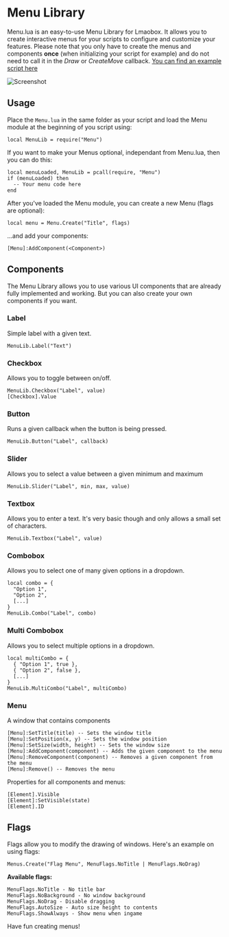 # Menu Library
Menu.lua is an easy-to-use Menu Library for Lmaobox. It allows you to create interactive menus for your scripts to configure and customize your features. Please note that you only have to create the menus and components **once** (when initializing your script for example) and do not need to call it in the *Draw* or *CreateMove* callback.
[You can find an example script here](../Menu-Example.lua)

![Screenshot](https://i.imgur.com/E6CjsAr.png)

## Usage
Place the `Menu.lua` in the same folder as your script and load the Menu module at the beginning of you script using:
```
local MenuLib = require("Menu")
```

If you want to make your Menus optional, independant from Menu.lua, then you can do this:
```
local menuLoaded, MenuLib = pcall(require, "Menu")
if (menuLoaded) then
  -- Your menu code here
end
```

After you've loaded the Menu module, you can create a new Menu (flags are optional):
```
local menu = Menu.Create("Title", flags)
```

...and add your components:
```
[Menu]:AddComponent(<Component>)
```

## Components
The Menu Library allows you to use various UI components that are already fully implemented and working. But you can also create your own components if you want.

### Label
Simple label with a given text.
```
MenuLib.Label("Text")
```

### Checkbox
Allows you to toggle between on/off.
```
MenuLib.Checkbox("Label", value)
[Checkbox].Value
```

### Button
Runs a given callback when the button is being pressed.
```
MenuLib.Button("Label", callback)
```

### Slider
Allows you to select a value between a given minimum and maximum
```
MenuLib.Slider("Label", min, max, value)
```

### Textbox
Allows you to enter a text. It's very basic though and only allows a small set of characters.
```
MenuLib.Textbox("Label", value)
```

### Combobox
Allows you to select one of many given options in a dropdown.
```
local combo = {
  "Option 1",
  "Option 2",
  [...]
}
MenuLib.Combo("Label", combo)
```

### Multi Combobox
Allows you to select multiple options in a dropdown.
```
local multiCombo = {
  { "Option 1", true },
  { "Option 2", false },
  [...]
}
MenuLib.MultiCombo("Label", multiCombo)
```

### Menu
A window that contains components
```
[Menu]:SetTitle(title) -- Sets the window title
[Menu]:SetPosition(x, y) -- Sets the window position
[Menu]:SetSize(width, height) -- Sets the window size
[Menu]:AddComponent(component) -- Adds the given component to the menu
[Menu]:RemoveComponent(component) -- Removes a given component from the menu
[Menu]:Remove() -- Removes the menu
```

Properties for all components and menus:
```
[Element].Visible
[Element]:SetVisible(state)
[Element].ID
```

## Flags
Flags allow you to modify the drawing of windows. Here's an example on using flags:
```
Menus.Create("Flag Menu", MenuFlags.NoTitle | MenuFlags.NoDrag)
```

**Available flags:**
```
MenuFlags.NoTitle - No title bar
MenuFlags.NoBackground - No window background
MenuFlags.NoDrag - Disable dragging
MenuFlags.AutoSize - Auto size height to contents
MenuFlags.ShowAlways - Show menu when ingame
```

Have fun creating menus!

